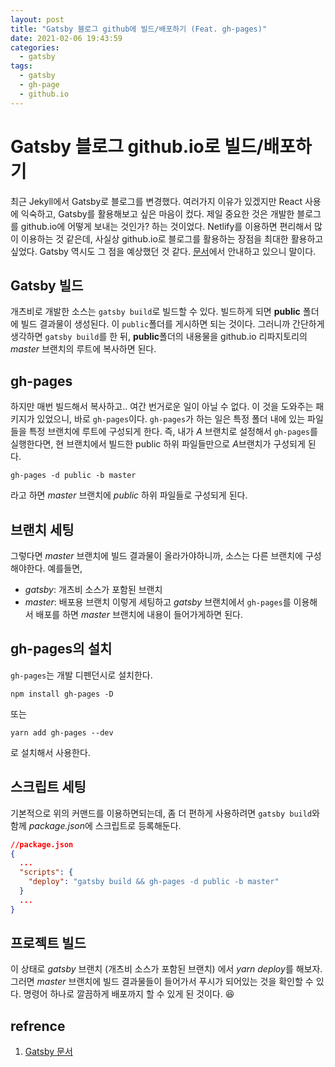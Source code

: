 ```yaml
---
layout: post
title: "Gatsby 블로그 github에 빌드/배포하기 (Feat. gh-pages)"
date: 2021-02-06 19:43:59
categories:
  - gatsby
tags:
  - gatsby
  - gh-page
  - github.io
---
```

# Gatsby 블로그 github.io로 빌드/배포하기
최근 Jekyll에서 Gatsby로 블로그를 변경했다. 여러가지 이유가 있겠지만 React 사용에 익숙하고, Gatsby를 활용해보고 싶은 마음이 컸다. 제일 중요한 것은 개발한 블로그를 github.io에 어떻게 보내는 것인가? 하는 것이었다. Netlify를 이용하면 편리해서 많이 이용하는 것 같은데, 사실상 github.io로 블로그를 활용하는 장점을 최대한 활용하고 싶었다. Gatsby 역시도 그 점을 예상했던 것 같다. [문서][ref1]에서 안내하고 있으니 말이다.

## Gatsby 빌드
개츠비로 개발한 소스는 `gatsby build`로 빌드할 수 있다. 빌드하게 되면 **public** 폴더에 빌드 결과물이 생성된다. 이 `public`폴더를 게시하면 되는 것이다. 그러니까 간단하게 생각하면 `gatsby build`를 한 뒤, **public**폴더의 내용물을 github.io 리파지토리의 *master* 브랜치의 루트에 복사하면 된다.

## gh-pages
하지만 매번 빌드해서 복사하고.. 여간 번거로운 일이 아닐 수 없다. 이 것을 도와주는 패키지가 있었으니, 바로 `gh-pages`이다. `gh-pages`가 하는 일은 특정 폴더 내에 있는 파일들을 특정 브랜치에 루트에 구성되게 한다. 즉, 내가 *A* 브랜치로 설정해서 `gh-pages`를 실행한다면, 현 브랜치에서 빌드한 public 하위 파일들만으로 *A*브랜치가 구성되게 된다.

```shell
gh-pages -d public -b master
```

라고 하면 *master* 브랜치에 *public* 하위 파일들로 구성되게 된다.

## 브랜치 세팅
그렇다면 *master* 브랜치에 빌드 결과물이 올라가야하니까, 소스는 다른 브랜치에 구성해야한다. 예를들면,
- *gatsby*: 개츠비 소스가 포함된 브랜치
- *master*: 배포용 브랜치
이렇게 세팅하고 *gatsby* 브랜치에서 `gh-pages`를 이용해서 배포를 하면 *master* 브랜치에 내용이 들어가게하면 된다.

## gh-pages의 설치
`gh-pages`는 개발 디펜던시로 설치한다.

```shell
npm install gh-pages -D
```
또는
```shell
yarn add gh-pages --dev
```
로 설치해서 사용한다.

## 스크립트 세팅
기본적으로 위의 커맨드를 이용하면되는데, 좀 더 편하게 사용하려면 `gatsby build`와 함께 *package.json*에 스크립트로 등록해둔다.

```json
//package.json
{
  ...
  "scripts": {
    "deploy": "gatsby build && gh-pages -d public -b master"
  }
  ...
}
```

## 프로젝트 빌드
이 상태로 *gatsby* 브랜치 (개츠비 소스가 포함된 브랜치) 에서 *yarn deploy*를 해보자. 그러면 *master* 브랜치에 빌드 결과물들이 들어가서 푸시가 되어있는 것을 확인할 수 있다. 명령어 하나로 깔끔하게 배포까지 할 수 있게 된 것이다. 😆

## refrence
1. [Gatsby 문서][ref1]

[ref1]: https://www.gatsbyjs.com/docs/how-to/previews-deploys-hosting/how-gatsby-works-with-github-pages/